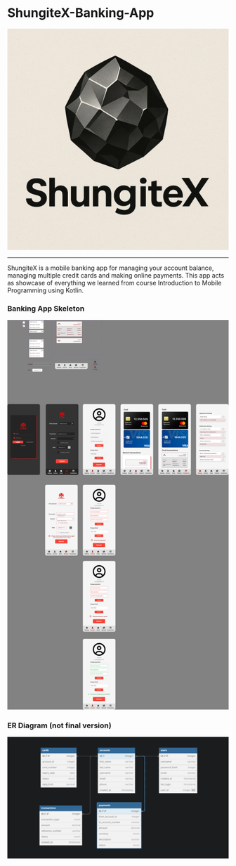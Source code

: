 # ShungiteX-Banking-App
<p align="center">
  <img src="images/logoFull.png">
</p>

---

ShungiteX is a mobile banking app for managing your account balance, managing multiple credit cards and making online payments. This app acts as showcase of everything we learned from course Introduction to Mobile Programming using Kotlin.
### Banking App Skeleton
![Bank App](images/bankingapp.jpg)
### ER Diagram (not final version)
![ER Diagram](images/erdiagram.png)
